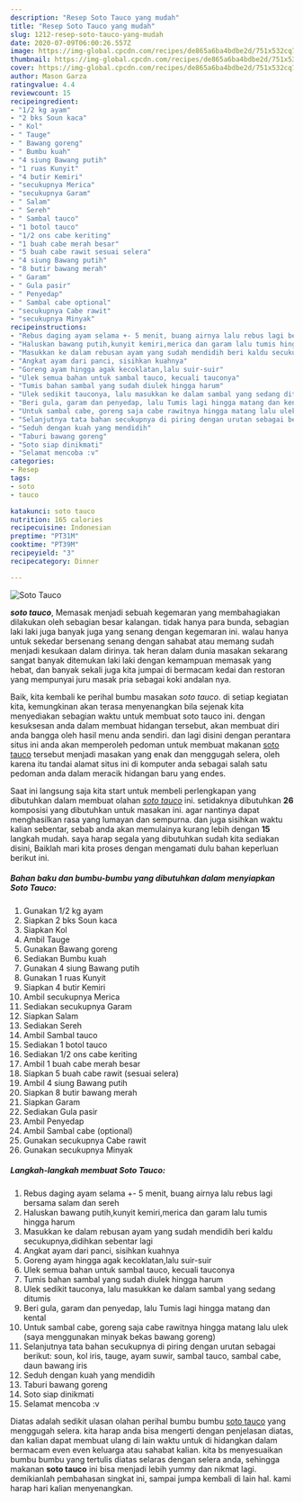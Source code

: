 ```yaml
---
description: "Resep Soto Tauco yang mudah"
title: "Resep Soto Tauco yang mudah"
slug: 1212-resep-soto-tauco-yang-mudah
date: 2020-07-09T06:00:26.557Z
image: https://img-global.cpcdn.com/recipes/de865a6ba4bdbe2d/751x532cq70/soto-tauco-foto-resep-utama.jpg
thumbnail: https://img-global.cpcdn.com/recipes/de865a6ba4bdbe2d/751x532cq70/soto-tauco-foto-resep-utama.jpg
cover: https://img-global.cpcdn.com/recipes/de865a6ba4bdbe2d/751x532cq70/soto-tauco-foto-resep-utama.jpg
author: Mason Garza
ratingvalue: 4.4
reviewcount: 15
recipeingredient:
- "1/2 kg ayam"
- "2 bks Soun kaca"
- " Kol"
- " Tauge"
- " Bawang goreng"
- " Bumbu kuah"
- "4 siung Bawang putih"
- "1 ruas Kunyit"
- "4 butir Kemiri"
- "secukupnya Merica"
- "secukupnya Garam"
- " Salam"
- " Sereh"
- " Sambal tauco"
- "1 botol tauco"
- "1/2 ons cabe keriting"
- "1 buah cabe merah besar"
- "5 buah cabe rawit sesuai selera"
- "4 siung Bawang putih"
- "8 butir bawang merah"
- " Garam"
- " Gula pasir"
- " Penyedap"
- " Sambal cabe optional"
- "secukupnya Cabe rawit"
- "secukupnya Minyak"
recipeinstructions:
- "Rebus daging ayam selama +- 5 menit, buang airnya lalu rebus lagi bersama salam dan sereh"
- "Haluskan bawang putih,kunyit kemiri,merica dan garam lalu tumis hingga harum"
- "Masukkan ke dalam rebusan ayam yang sudah mendidih beri kaldu secukupnya,didihkan sebentar lagi"
- "Angkat ayam dari panci, sisihkan kuahnya"
- "Goreng ayam hingga agak kecoklatan,lalu suir-suir"
- "Ulek semua bahan untuk sambal tauco, kecuali tauconya"
- "Tumis bahan sambal yang sudah diulek hingga harum"
- "Ulek sedikit tauconya, lalu masukkan ke dalam sambal yang sedang ditumis"
- "Beri gula, garam dan penyedap, lalu Tumis lagi hingga matang dan kental"
- "Untuk sambal cabe, goreng saja cabe rawitnya hingga matang lalu ulek (saya menggunakan minyak bekas bawang goreng)"
- "Selanjutnya tata bahan secukupnya di piring dengan urutan sebagai berikut: soun, kol iris, tauge, ayam suwir, sambal tauco, sambal cabe, daun bawang iris"
- "Seduh dengan kuah yang mendidih"
- "Taburi bawang goreng"
- "Soto siap dinikmati"
- "Selamat mencoba :v"
categories:
- Resep
tags:
- soto
- tauco

katakunci: soto tauco 
nutrition: 165 calories
recipecuisine: Indonesian
preptime: "PT31M"
cooktime: "PT39M"
recipeyield: "3"
recipecategory: Dinner

---
```



![Soto Tauco](https://img-global.cpcdn.com/recipes/de865a6ba4bdbe2d/751x532cq70/soto-tauco-foto-resep-utama.jpg)

<b><i>soto tauco</i></b>, Memasak menjadi sebuah kegemaran yang membahagiakan dilakukan oleh sebagian besar kalangan. tidak hanya para bunda, sebagian laki laki juga banyak juga yang senang dengan kegemaran ini. walau hanya untuk sekedar bersenang senang dengan sahabat atau memang sudah menjadi kesukaan dalam dirinya. tak heran dalam dunia masakan sekarang sangat banyak ditemukan laki laki dengan kemampuan memasak yang hebat, dan banyak sekali juga kita jumpai di bermacam kedai dan restoran yang mempunyai juru masak pria sebagai koki andalan nya.



Baik, kita kembali ke perihal bumbu masakan <i>soto tauco</i>. di setiap kegiatan kita, kemungkinan akan terasa menyenangkan bila sejenak kita menyediakan sebagian waktu untuk membuat soto tauco ini. dengan kesuksesan anda dalam membuat hidangan tersebut, akan membuat diri anda bangga oleh hasil menu anda sendiri. dan lagi disini dengan perantara situs ini anda akan memperoleh pedoman untuk membuat makanan <u>soto tauco</u> tersebut menjadi masakan yang enak dan menggugah selera, oleh karena itu tandai alamat situs ini di komputer anda sebagai salah satu pedoman anda dalam meracik hidangan baru yang endes.


Saat ini langsung saja kita start untuk membeli perlengkapan yang dibutuhkan dalam membuat olahan <u><i>soto tauco</i></u> ini. setidaknya dibutuhkan <b>26</b> komposisi yang dibutuhkan untuk masakan ini. agar nantinya dapat menghasilkan rasa yang lumayan dan sempurna. dan juga sisihkan waktu kalian sebentar, sebab anda akan memulainya kurang lebih dengan <b>15</b> langkah mudah. saya harap segala yang dibutuhkan sudah kita sediakan disini, Baiklah mari kita proses dengan mengamati dulu bahan keperluan berikut ini.

<!--inarticleads1-->

##### Bahan baku dan bumbu-bumbu yang dibutuhkan dalam menyiapkan Soto Tauco:

1. Gunakan 1/2 kg ayam
1. Siapkan 2 bks Soun kaca
1. Siapkan  Kol
1. Ambil  Tauge
1. Gunakan  Bawang goreng
1. Sediakan  Bumbu kuah
1. Gunakan 4 siung Bawang putih
1. Gunakan 1 ruas Kunyit
1. Siapkan 4 butir Kemiri
1. Ambil secukupnya Merica
1. Sediakan secukupnya Garam
1. Siapkan  Salam
1. Sediakan  Sereh
1. Ambil  Sambal tauco
1. Sediakan 1 botol tauco
1. Sediakan 1/2 ons cabe keriting
1. Ambil 1 buah cabe merah besar
1. Siapkan 5 buah cabe rawit (sesuai selera)
1. Ambil 4 siung Bawang putih
1. Siapkan 8 butir bawang merah
1. Siapkan  Garam
1. Sediakan  Gula pasir
1. Ambil  Penyedap
1. Ambil  Sambal cabe (optional)
1. Gunakan secukupnya Cabe rawit
1. Gunakan secukupnya Minyak




<!--inarticleads2-->

##### Langkah-langkah membuat Soto Tauco:

1. Rebus daging ayam selama +- 5 menit, buang airnya lalu rebus lagi bersama salam dan sereh
1. Haluskan bawang putih,kunyit kemiri,merica dan garam lalu tumis hingga harum
1. Masukkan ke dalam rebusan ayam yang sudah mendidih beri kaldu secukupnya,didihkan sebentar lagi
1. Angkat ayam dari panci, sisihkan kuahnya
1. Goreng ayam hingga agak kecoklatan,lalu suir-suir
1. Ulek semua bahan untuk sambal tauco, kecuali tauconya
1. Tumis bahan sambal yang sudah diulek hingga harum
1. Ulek sedikit tauconya, lalu masukkan ke dalam sambal yang sedang ditumis
1. Beri gula, garam dan penyedap, lalu Tumis lagi hingga matang dan kental
1. Untuk sambal cabe, goreng saja cabe rawitnya hingga matang lalu ulek (saya menggunakan minyak bekas bawang goreng)
1. Selanjutnya tata bahan secukupnya di piring dengan urutan sebagai berikut: soun, kol iris, tauge, ayam suwir, sambal tauco, sambal cabe, daun bawang iris
1. Seduh dengan kuah yang mendidih
1. Taburi bawang goreng
1. Soto siap dinikmati
1. Selamat mencoba :v




Diatas adalah sedikit ulasan olahan perihal bumbu bumbu <u>soto tauco</u> yang menggugah selera. kita harap anda bisa mengerti dengan penjelasan diatas, dan kalian dapat membuat ulang di lain waktu untuk di hidangkan dalam bermacam even even keluarga atau sahabat kalian. kita bs menyesuaikan bumbu bumbu yang tertulis diatas selaras dengan selera anda, sehingga makanan <b>soto tauco</b> ini bisa menjadi lebih yummy dan nikmat lagi. demikianlah pembahasan singkat ini, sampai jumpa kembali di lain hal. kami harap hari kalian menyenangkan.
